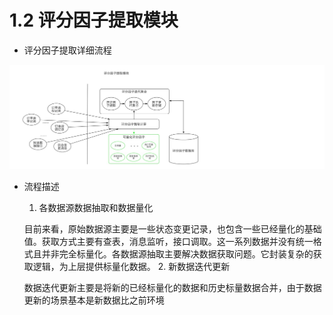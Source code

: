 # 1.2 评分因子提取模块

* 评分因子提取详细流程

![评分因子提取详细流程图](imags/因子提取模块.jpg)

* 流程描述
  1. 各数据源数据抽取和数据量化
    
    目前来看，原始数据源主要是一些状态变更记录，也包含一些已经量化的基础值。获取方式主要有查表，消息监听，接口调取。这一系列数据并没有统一格式且并非完全标量化。各数据源抽取主要解决数据获取问题。它封装复杂的获取逻辑，为上层提供标量化数据。
  2. 新数据迭代更新

    数据迭代更新主要是将新的已经标量化的数据和历史标量数据合并，由于数据更新的场景基本是新数据比之前环境